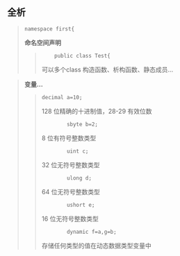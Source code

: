 ## 全析
>```
> namespace first{
> ```
> **命名空间声明**
> > ```
> > 	public class Test{
> > ```
> > 可以多个class
> > 构造函数、析构函数、静态成员...

> **变量...**
> > ```
> > decimal a=10;
> > ```
> > 128 位精确的十进制值，28-29 有效位数
> > ```
> > 		sbyte b=2;
> > ```
> > 8 位有符号整数类型
> > ```
> > 		uint c;
> > ```
> > 32 位无符号整数类型
> > ```
> > 		ulong d;
> > ```
> > 64 位无符号整数类型
> > ```
> > 		ushort e;
> > ```
> > 16 位无符号整数类型
> > ```
> > 		dynamic f=a,g=b;
> > ```
> > 存储任何类型的值在动态数据类型变量中
